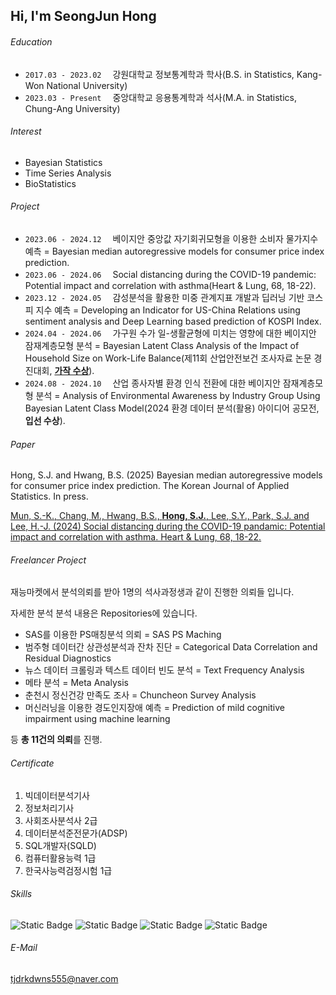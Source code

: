 ## Hi, I'm SeongJun Hong

###### Education
- `2017.03 - 2023.02`　 강원대학교 정보통계학과 학사(B.S. in Statistics, Kang-Won National University)
- `2023.03 - Present`　 중앙대학교 응용통계학과 석사(M.A. in Statistics, Chung-Ang University)

###### Interest
- Bayesian Statistics
- Time Series Analysis
- BioStatistics

###### Project
- `2023.06 - 2024.12`　 베이지안 중앙값 자기회귀모형을 이용한 소비자 물가지수 예측 = Bayesian median autoregressive models for consumer price index prediction.
- `2023.06 - 2024.06`　 Social distancing during the COVID-19 pandemic: Potential impact and correlation with asthma(Heart & Lung, 68, 18-22).
- `2023.12 - 2024.05`　 감성분석을 활용한 미중 관계지표 개발과 딥러닝 기반 코스피 지수 예측 = Developing an Indicator for US-China Relations using sentiment analysis and Deep Learning based prediction of KOSPI Index.
- `2024.04 - 2024.06`　 가구원 수가 일-생활균형에 미치는 영향에 대한 베이지안 잠재계층모형 분석 = Bayesian Latent Class Analysis of the Impact of Household Size on Work-Life Balance(제11회 산업안전보건 조사자료 논문 경진대회, [**가작 수상**](https://oshri.kosha.or.kr/oshri/customerInformation/papercontestnotice.do?mode=view&articleNo=450491&article.offset=0&articleLimit=10)).
- `2024.08 - 2024.10`　 산업 종사자별 환경 인식 전환에 대한 베이지안 잠재계층모형 분석 = Analysis of Environmental Awareness by Industry Group Using Bayesian Latent Class Model(2024 환경 데이터 분석(활용) 아이디어 공모전, **입선 수상**).


###### Paper
Hong, S.J. and Hwang, B.S. (2025) Bayesian median autoregressive models for consumer price index prediction. The Korean Journal of Applied Statistics. In press.

[Mun, S.-K., Chang, M., Hwang, B.S., **Hong, S.J.**, Lee, S.Y., Park, S.J. and Lee, H.-J. (2024) Social distancing during the COVID-19 pandamic: Potential impact and correlation with asthma. Heart & Lung, 68, 18-22.](https://www.sciencedirect.com/science/article/abs/pii/S014795632400102X)


###### Freelancer Project
재능마켓에서 분석의뢰를 받아 1명의 석사과정생과 같이 진행한 의뢰들 입니다.

자세한 분석 분석 내용은 Repositories에 있습니다.

- SAS를 이용한 PS매칭분석 의뢰 = SAS PS Maching
- 범주형 데이터간 상관성분석과 잔차 진단  = Categorical Data Correlation and Residual Diagnostics
- 뉴스 데이터 크롤링과 텍스트 데이터 빈도 분석 = Text Frequency Analysis
- 메타 분석 = Meta Analysis
- 춘천시 정신건강 만족도 조사 = Chuncheon Survey Analysis
- 머신러닝을 이용한 경도인지장애 예측 = Prediction of mild cognitive impairment using machine learning

등 **총 11건의 의뢰**를 진행.

###### Certificate
1. 빅데이터분석기사
2. 정보처리기사
3. 사회조사분석사 2급
4. 데이터분석준전문가(ADSP)
5. SQL개발자(SQLD)
6. 컴퓨터활용능력 1급
7. 한국사능력검정시험 1급

###### Skills
![Static Badge](https://img.shields.io/badge/-brightgreen?style=social&logo=-&logoColor=rgb&logoSize=auto&label=R&labelColor=-&color=-&cacheSeconds=3600)
![Static Badge](https://img.shields.io/badge/-brightgreen?style=social&logo=dsds&logoColor=rgb&logoSize=auto&label=Python&labelColor=-&color=-&cacheSeconds=3600)
![Static Badge](https://img.shields.io/badge/-brightgreen?style=social&logo=-&logoColor=rgb&logoSize=auto&label=SAS&labelColor=-&color=-&cacheSeconds=3600)
![Static Badge](https://img.shields.io/badge/-brightgreen?style=social&logo=-&logoColor=rgb&logoSize=auto&label=Spss&labelColor=-&color=-&cacheSeconds=3600)

###### E-Mail
tjdrkdwns555@naver.com



